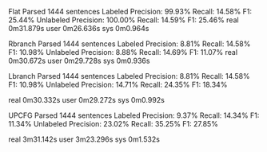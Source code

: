 Flat
Parsed 1444 sentences
Labeled
  Precision: 99.93% 
  Recall: 14.58% 
  F1: 25.44% 
Unlabeled
  Precision: 100.00% 
  Recall: 14.59% 
  F1: 25.46%
real    0m31.879s
user    0m26.636s
sys     0m0.964s

Rbranch
Parsed 1444 sentences
Labeled
  Precision: 8.81% 
  Recall: 14.58% 
  F1: 10.98% 
Unlabeled
  Precision: 8.88% 
  Recall: 14.69% 
  F1: 11.07% 
real    0m30.672s
user    0m29.728s
sys     0m0.936s

Lbranch
Parsed 1444 sentences
Labeled
  Precision: 8.81% 
  Recall: 14.58% 
  F1: 10.98% 
Unlabeled
  Precision: 14.71% 
  Recall: 24.35% 
  F1: 18.34% 

real    0m30.332s
user    0m29.272s
sys     0m0.992s

UPCFG
Parsed 1444 sentences
Labeled
  Precision: 9.37% 
  Recall: 14.34% 
  F1: 11.34% 
Unlabeled
  Precision: 23.02% 
  Recall: 35.25% 
  F1: 27.85% 

real    3m31.142s
user    3m23.296s
sys     0m1.532s